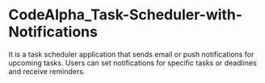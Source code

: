 # CodeAlpha_Task-Scheduler-with-Notifications
It is a task scheduler application that sends email or
push notifications for upcoming tasks. Users can set
notifications for specific tasks or deadlines and receive reminders.
